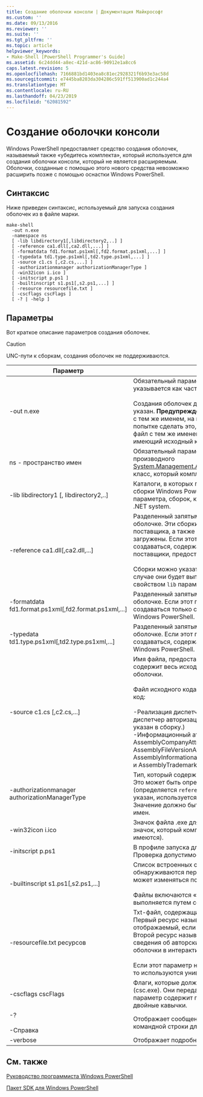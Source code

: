 ```yaml
---
title: Создание оболочки консоли | Документация Майкрософт
ms.custom: ''
ms.date: 09/13/2016
ms.reviewer: ''
ms.suite: ''
ms.tgt_pltfrm: ''
ms.topic: article
helpviewer_keywords:
- Make-Shell [PowerShell Programmer's Guide]
ms.assetid: 6c24dd44-a8ec-421d-ac86-90912e1a8cc6
caps.latest.revision: 5
ms.openlocfilehash: 7166881bd1403ea8c81ec2928321f6b93e3ac58d
ms.sourcegitcommit: e7445ba8203da304286c591ff513900ad1c244a4
ms.translationtype: MT
ms.contentlocale: ru-RU
ms.lasthandoff: 04/23/2019
ms.locfileid: "62081592"
---
```

# <a name="how-to-create-a-console-shell"></a>Создание оболочки консоли

Windows PowerShell предоставляет средство создания оболочек, называемый также «убедитесь комплекта», который используется для создания оболочки консоли, который не является расширяемым. Оболочки, созданные с помощью этого нового средства невозможно расширить позже с помощью оснастки Windows PowerShell.

## <a name="syntax"></a>Синтаксис

Ниже приведен синтаксис, используемый для запуска создания оболочек из в файле марки.

```
make-shell
  -out n.exe
  -namespace ns
  [ -lib libdirectory1[,libdirectory2,..] ]
  [ -reference ca1.dll[,ca2.dll,...] ]
  [ -formatdata fd1.format.ps1xml[,fd2.format.ps1xml,...] ]
  [ -typedata td1.type.ps1xml[,td2.type.ps1xml,...] ]
  [ -source c1.cs [,c2.cs,...] ]
  [ -authorizationmanager authorizationManagerType ]
  [ -win32icon i.ico ]
  [ -initscript p.ps1 ]
  [ -builtinscript s1.ps1[,s2.ps1,...] ]
  [ -resource resourcefile.txt ]
  [ -cscflags cscFlags ]
  [ -? | -help ]
```

## <a name="parameters"></a>Параметры

Вот краткое описание параметров создания оболочек.

> [!CAUTION]
> UNC-пути к сборкам, создания оболочек не поддерживаются.

|Параметр|Описание|
|---------------|-----------------|
|-out n.exe|Обязательный параметр. Имя для создания оболочки. Путь указывается как часть этого параметра.<br /><br /> Создания оболочек добавит «.exe» это значение, если он не указан. **Предупреждение:**  Не следует создавать выходной файл с тем же именем, на которую указывает ссылка DLL-файла. При попытке сделать это, средство создания оболочек создает CS-файл с тем же именем, что приведет к перезаписи CS-файл, имеющий исходный код командлета.|
|ns - пространство имен|Обязательный параметр. Пространство имен, используемое для производного [System.Management.Automation.Runspaces.Runspaceconfiguration](/dotnet/api/System.Management.Automation.Runspaces.RunspaceConfiguration) класс, который комплекта марки создает и компилирует.|
|-lib libdirectory1 [, libdirectory2,..]|Каталоги, в которых производится поиск сборок .NET, включая сборки Windows PowerShell, сборки, указанные `reference` параметра, сборок, косвенно ссылается другой сборки и сборки .NET system.|
|-reference ca1.dll[,ca2.dll,...]|Разделенный запятыми список сборок, которые включают в оболочке. Эти сборки включает в себя все командлета и сборок поставщика, а также сборки ресурсов, которые должны быть загружены. Если этот параметр не указан, оболочка будет создаваться, содержащий только основные командлеты и поставщики, предоставляемые Windows PowerShell.<br /><br /> Сборки можно указать при помощи их полный путь, в противном случае они будет выполнен поиск с помощью пути, указанному свойством `lib` параметра.|
|-formatdata fd1.format.ps1xml[,fd2.format.ps1xml,...]|Разделенный запятыми список формат данных для включения в оболочке. Если этот параметр не указан, оболочка будет создаваться только с данными формата, предоставляемые Windows PowerShell.|
|-typedata td1.type.ps1xml[,td2.type.ps1xml,...]|Разделенный запятыми список типов данных для включения в оболочке. Если этот параметр не указан, оболочка будет создаваться, содержащий только тип данных, предоставляемых Windows PowerShell.|
|-source c1.cs [,c2.cs,...]|Имя файла, предоставленной разработчиком оболочки, который содержит весь исходный код, необходимые для создания оболочки.<br /><br /> Файл исходного кода может содержать следующий исходный код:<br /><br /> -Реализация диспетчера авторизации, которая переопределяет диспетчер авторизации по умолчанию. (Это может также быть указан в сборку.)<br />-Информационный атрибут объявления сборки: например AssemblyCompanyAttribute, AssemblyCopyrightAttribute, AssemblyFileVersionAttribute, AssemblyInformationalVersionAttribute, AssemblyProductAttribute, и AssemblyTrademarkAttribute.|
|-authorizationmanager authorizationManagerType|Тип, который содержит реализацию диспетчера авторизации. Это может быть определен в исходном коде или в сборку (определяется `reference` параметр). Если этот параметр не указан, используется диспетчер безопасности по умолчанию. Значение должно быть полное имя типа, включая пространства имен.|
|-win32icon i.ico|Значок файла .exe для оболочки. Если не указан, оболочка будет значок, который компилятор c# включает в себя (если таковые имеются).|
|-initscript p.ps1|В профиле запуска для оболочки. Файл включен «как-является»; Проверка допустимости выполняется путем создания оболочек.|
|-builtinscript s1.ps1[,s2.ps1,...]|Список встроенных скриптов для оболочки. Эти сценарии обнаруживаются перед скрипты в пути, и их содержимое не может изменяться после создания оболочки.<br /><br /> Файлы включаются «как-является»; Проверка допустимости выполняется путем создания оболочек.|
|-resourcefile.txt ресурсов|Txt-файл, содержащий ресурсы справки и баннер для оболочки. Первый ресурс называется ShellHelp и содержит текст, отображаемый, если оболочка вызывается с `help` параметра. Второй ресурс называется ShellBanner и содержит текст и сведения об авторских правах, отображается при запуске оболочки в интерактивном режиме.<br /><br /> Если этот параметр не указан, или эти ресурсы не существуют, то используются универсальные справки и баннер.|
|-cscflags cscFlags|Флаги, которые должны быть переданы C# компилятора (csc.exe). Они передаются через без изменений. Если этот параметр содержит пробелы, должны быть заключены в двойные кавычки.|
|-?<br /><br /> -Справка|Отображает сообщение об авторских правах и параметры командной строки для создания оболочек.|
|-verbose|Отображает подробные сведения во время создания оболочки.|

## <a name="see-also"></a>См. также

[Руководство программиста Windows PowerShell](./windows-powershell-programmer-s-guide.md)

[Пакет SDK для Windows PowerShell](../windows-powershell-reference.md)